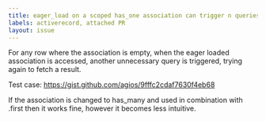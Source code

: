 ```yaml
---
title: eager_load on a scoped has_one association can trigger n queries
labels: activerecord, attached PR
layout: issue
---
```


For any row where the association is empty, when the eager loaded association is accessed, another unnecessary query is triggered, trying again to fetch a result. 

Test case: https://gist.github.com/agios/9fffc2cdaf7630f4eb68

If the association is changed to has_many and used in combination with .first then it works fine, however it becomes less intuitive.

